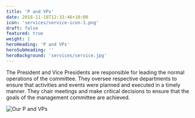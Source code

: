 ```yaml
---
title: 'P and VPs'
date: 2018-11-18T12:33:46+10:00
icon: 'services/service-icon-1.png'
draft: false
featured: true
weight: 1
heroHeading: 'P and VPs'
heroSubHeading: ''
heroBackground: 'services/service.jpg'
---
```


The President and Vice Presidents are responsible for leading the normal operations of the committee. They oversee respective departments to ensure that activities and events were planned and executed in a timely manner. They chair meetings and make critical decisions to ensure that the goals of the management committee are achieved.

![Our P and VPs](/services/pandvps-people.png)
